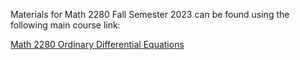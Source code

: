Materials for Math 2280 Fall Semester 2023 can be found using the following main course link:

[Math 2280 Ordinary Differential Equations](./math2280_toc.md)

